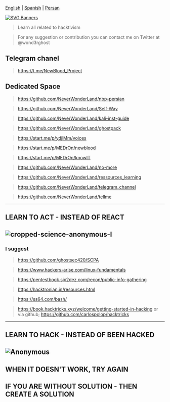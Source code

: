 [English](https://github.com/NeverWonderLand/NBP) | [Spanish](https://github.com/SobrioRiot/NBP-ES) | [Persan](https://github.com/NeverWonderLand/nbp-persian)

[![SVG Banners](https://svg-banners.vercel.app/api?type=typeWriter&text1=🤖%20Welcome%20to%20the%20New%20Blood%20Project%20🤖&width=1100&height=100)](https://github.com/Akshay090/svg-banners)

> Learn all related to hacktivism

> For any suggestion or contribution you can contact me on Twitter at @wond3rghost

## Telegram chanel

  > https://t.me/NewBlood_Project

## Dedicated Space

  > https://github.com/NeverWonderLand/nbp-persian

  > https://github.com/NeverWonderLand/Self-Way

  > https://github.com/NeverWonderLand/kali-inst-guide

  > https://github.com/NeverWonderLand/ghostpack
  
  > https://start.me/p/ydjlMm/voices

  > https://start.me/p/MEDrOn/newblood
 
  > https://start.me/p/MEDrOn/knowIT
 
  > https://github.com/NeverWonderLand/no-more
 
  > https://github.com/NeverWonderLand/ressources_learning
 
  > https://github.com/NeverWonderLand/telegram_channel

  > https://github.com/NeverWonderLand/tellme

 
---------------------
## LEARN TO ACT - INSTEAD OF REACT
![cropped-science-anonymous-l](https://user-images.githubusercontent.com/64184513/171263649-4a26e75e-5371-41d7-9e5d-9df629c41827.jpg)
--------------------

### I suggest

> https://github.com/ghostsec420/SCPA

> https://www.hackers-arise.com/linux-fundamentals

> https://pentestbook.six2dez.com/recon/public-info-gathering

> https://hacktronian.in/resources.html

> https://ss64.com/bash/

> https://book.hacktricks.xyz/welcome/getting-started-in-hacking
        or via github; https://github.com/carlospolop/hacktricks
        
-------------------
## LEARN TO HACK - INSTEAD OF BEEN HACKED
![Anonymous](https://user-images.githubusercontent.com/64184513/171263895-ef0fafc8-24c9-4f0b-81c4-8d114629fff3.jpg)
-------------------

## WHEN IT DOESN'T WORK, TRY AGAIN
## IF YOU ARE WITHOUT SOLUTION - THEN CREATE A SOLUTION
